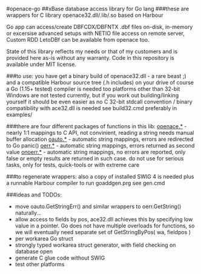#openace-go
##xBase database access library for Go lang
###these are wrappers for C library openace32.dll/.lib/.so based on Harbour

Go app can access/create DBFCDX/DBFNTX .dbf files on-disk, in-memory
or excersise advanced setups with NETIO file access on remote server,
Custom RDD LetoDBf can be available from openace too.

State of this library reflects my needs or that of my customers
and is provided here as-is without any warranty. Code in this
repository is available under MIT license.

###to use:
you have get a binary build of openace32.dll - a rare beast ;)
and a compatible Harbour source tree (.h includes) on your drive
of course a Go (1.15+ tested) compiler is needed too
platforms other than 32-bit Windows are not tested currently,
but if you work out building/linking yourself it should be even easier
as no C 32-bit stdcall convention / binary compatibility with ace32.dll is needed
see build32.cmd preferably in examples/ 

###there are four different packages of functions in this lib:
[openace.*](https://github.com/alcz/openace-go/goaddgen.txt) - nearly 1:1 mappings to C API, not convinient, reading a string needs manual buffer allocation
[oauto.*](https://github.com/alcz/openace-go/oauto/aceauto.go)   - automatic string mappings, errors are redirected to Go panic()
[oerr.*](https://github.com/alcz/openace-go/oerr/acewerr.go)    - automatic string mappings, errors returned as second value
[onoerr.*](https://github.com/alcz/openace-go/onoerr/acenoerr.go)  - automatic string mappings, no errors are reported, only false
            or empty results are returned in such case. do not use for
            serious tasks, only for tests, quick-tools or with extreme care

###to regenerate wrappers:
also a copy of installed SWIG 4 is needed
plus a runnable Harbour compiler to run goaddgen.prg
see gen.cmd

###ideas and TODOs:
- move oauto.GetStringErr() and similar wrappers to oerr.GetString() naturally...
- allow access to fields by pos, ace32.dll achieves this by specifying low
  value in a pointer. Go does not have multiple overloads for functions,
  so we will eventually need separate set of GetStringByPos( wa, fieldpos )
- per workarea Go struct
- strongly typed workarea struct generator, with field checking on 
  database open
- generate C glue code without SWIG
- test other platforms
